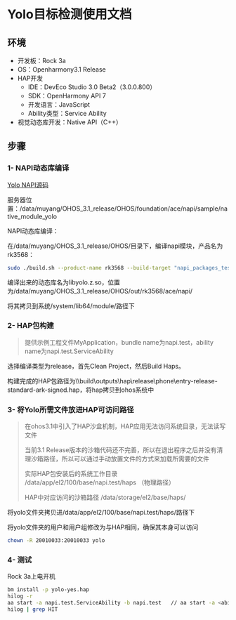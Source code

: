 # Yolo目标检测使用文档

## **环境**

- 开发板：Rock 3a 
- OS：Openharmony3.1 Release
- HAP开发
  - IDE：DevEco Studio 3.0 Beta2（3.0.0.800）
  - SDK：OpenHarmony API 7
  - 开发语言：JavaScript
  - Ability类型：Service Ability
- 视觉动态库开发：Native API（C++）

## 步骤

### 1- NAPI动态库编译

[Yolo NAPI源码](https://github.com/Inspiration-Lynn/ohos_native_module/tree/main/src/native_module_yolo)

服务器位置：/data/muyang/OHOS_3.1_release/OHOS/foundation/ace/napi/sample/native_module_yolo

NAPI动态库编译：

在/data/muyang/OHOS_3.1_release/OHOS/目录下，编译napi模块，产品名为rk3568：

```bash
sudo ./build.sh --product-name rk3568 --build-target "napi_packages_test"
```

编译出来的动态库名为libyolo.z.so，位置为/data/muyang/OHOS_3.1_release/OHOS/out/rk3568/ace/napi/

将其拷贝到系统/system/lib64/module/路径下

### 2- HAP包构建

> 提供示例工程文件MyApplication，bundle name为napi.test，ability name为napi.test.ServiceAbility

选择编译类型为release，首先Clean Project，然后Build Haps。

构建完成的HAP包路径为\\\build\outputs\hap\release\phone\entry-release-standard-ark-signed.hap，将hap拷贝到ohos系统中

### 3- 将Yolo所需文件放进HAP可访问路径

> 在ohos3.1中引入了HAP沙盒机制，HAP应用无法访问系统目录，无法读写文件
>
> 当前3.1 Release版本的沙箱代码还不完善，所以在退出程序之后并没有清理沙箱路径，所以可以通过手动放置文件的方式来加载所需要的文件
>
> 实际HAP包安装后的系统工作目录 /data/app/el2/100/base/napi.test/haps （物理路径）
>
> HAP中对应访问的沙箱路径 /data/storage/el2/base/haps/

将yolo文件夹拷贝进/data/app/el2/100/base/napi.test/haps/路径下

将yolo文件夹的用户和用户组修改为与HAP相同，确保其本身可以访问

```bash
chown -R 20010033:20010033 yolo
```

### 4- 测试

Rock 3a上电开机

```bash
bm install -p yolo-yes.hap
hilog -r
aa start -a napi.test.ServiceAbility -b napi.test   // aa start -a <ability-name> -b <bundle-name>
hilog | grep HIT
```

